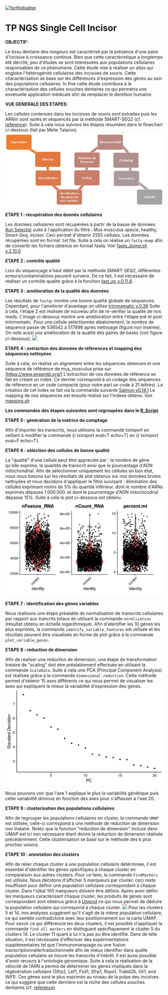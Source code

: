 [![forthebadge](http://forthebadge.com/images/badges/built-with-love.svg)](http://forthebadge.com)  

TP NGS Single Cell Incisor 
==========================

**OBJECTIF:**


Le tissu dentaire des rongeurs est caractérisé par la présence d'une paire d'incisive à croissance continue. Bien que cette caractéristique a longtemps été décrite, peu d'études se sont interessées aux populations cellulaires responsables de ce phénomene. Cette étude vise à réaliser un atlas qui englobe l'hétérogénité cellulaires des incisives de souris. Cette charactérisation se base sur les différénces d'expression des gènes au sein des populations cellulaires. In fine cette étude contribura à la charactérisation des cellules souches dentaires ce qui permetra une envetuelle application médicale afin de remplacer le dentition humaine. 

**VUE GENERALE DES ETAPES:**

Les cellules contenues dans les incisives de souris sont extraites puis les ARNm sont isolés et séquencés par la méthode SMART-SEQ2 (cf. [reference](https://www.nature.com/articles/s41467-020-18512-7#citeas)). Suite à cela nous suivons les étapes résumées dans le flowchart ci-dessous (fait par Melie Talaron). 
![](https://github.com/SarahZ06/Single_Cell_SZ/blob/master/Images/Work%20flow.png)


**ETAPE 1 : récupération des donnés cellulaires**

Les données cellulaires sont récupérées  à partir de la basse de données   [Run Selector](https://www.ncbi.nlm.nih.gov/Traces/study/?acc=PRJNA609340&f=organism_s%3An%3Amus%2520musculus%3Bphenotype_sam_ss%3An%3Ahealthy%3Bplatform_sam_s%3An%3Asmart-seq2%3Bsource_name_sam_ss%3An%3Aincisor%3Ac&o=acc_s%3Aa) suite à l'application du filtre : Mus musculus specie, healthy, Smart-Seq, incisor. Ceci permet d'obtenir 2555 cellules. Les données récupérées sont en format .txt file. 
Suite à cela on réalise un `fastq-dump` afin de convertir les fichiers obtenus en format fastq. Voir [fastq_dump.sh v.2.10.0](fastq_dump.sh)

**ETAPE 2 : contrôle qualité**

Lors du séquençage à haut débit par la méthode SMART-SEQ2, différentes erreurs/contaminations peuvent survenir. De ce fait, il est nécessaire de réaliser un contrôle qualité grâce à la fonction [fast_qc v.0.11.8](Test_qualite.sh). 

**ETAPE 3 : amélioration de la qualité des données**

Les résultats de `fastqc` montre une bonne qualité globale de séquences. Cependant, pour l'ameliorer d'avantage on utilise [trimmomatic v.0.39](trimmomatic.sh)
Suite à cela, l'étape 2 est réalisée de nouveau afin de re-vérifier la qualité de nos reads. L'image ci-dessous montre une amélioration entre l'étape pré et post trimmomatic.
Pour une cellule selectionnée aléatoirement, le nombre de séquence passe de 536542 à 517896 après nettoyage (figure non insérée). On note aussi une amélioration de la qualité des paires de bases (voir figure ci-dessous). 
![](https://github.com/SarahZ06/Single_Cell_SZ/blob/master/Images/Avant_Apr%C3%A8s_nettoyage.png)



**ETAPE 4 : extraction des données de références et mapping des séquences nettoyées**

Suite à cela, on réalise un alignement entre les séquences obtenues et une séquence de référence de mus_musculus prise sur [https://www.ensembl.org/] 
L'extraction de ces données de référence se fait en créant un index. Ce dernier correspond à un codage des séquences de référence en un code compacté (pour notre part un code à 31 lettres). La création de cet index se fait via la commande suivante [Salmon v0.14.1](alignement.sh)
Le mapping de nos séquences  est ensuite réalisé sur l'indexe obtenu. Voir [mapping.sh](salmon_mapping.sh)

**Les commandes des étapes suivantes sont regroupées dans le [R_Script](R_script.Rmd)**

**ETAPE 5 : génération de la matrice de comptage**

Afin d'importer les transcrits, nous utilisons la commande tximport en veillant à modifier la commande {r tximport eval=T echo=T} en {r tximport eval=F echo=T}. 

**ETAPE 6 : séléction des cellules de bonne qualité**

La "qualité" d'une cellule peut être appreciée par : le nombre de gène qu'elle exprime, la quantité de transcrit ainsi que le pourcentage d'ADN mitochondrial. Afin de sélectionner uniquement les cellules en bon état, nous nous basons sur les résultats de plot obtenus sur nos données brutes nettoyées et nous decidons d'appliquer le filtre suivisant : élimination des  cellules exprimant moins de 5% du quartile inférieur. dont le nombre d'ARNs exprimés dépasse 1.000.000. et dont le pourcentage d'ADN mitochondrial dépasse 15%. Suite à cela le plot ci-dessous est obtenu. 
![](https://github.com/SarahZ06/Single_Cell_SZ/blob/master/Images/CELLULES%20APRES%20FILTRES.png)

**ETAPE 7 : identification des gènes variables**

Nous réalisons une étape préalable de normalisation de  transcrits cellulaires par rapport aux trancrits totaux en utilisant la commande `normlization` (résultat obtenu en échelle logarithmique). Afin d'identifier les 10 gènes les plus exprimés, la commande `identify_variable_features` est utilisée et les résultats peuvent être visualisés en forme de plot grâce à la commande `plot_variable_genes`. 

**ETAPE 8 : réduction de dimension**

Afin de réaliser une réduction de dimension, une étape de transformation linéaire de "scaling" doit étre préalablement effectuée en utilisant la commande `ScaleData`.  Suite à cela une PCA  (Principal Component Analysis) est réalisée grâce à la commande `dimensional_reduction`. Cette méthode permet d'obtenir 15 axes différents ce qui nous permet de visualiser les axes qui expliquent le mieux la variabilité d'expression des génes. 
![](https://github.com/SarahZ06/Single_Cell_SZ/blob/master/Images/Axe%20les%20plus%20differents.png)

Nous pouvons voir que l'axe 1 explique le plus la variabilité génétique puis cette variabilité diminue en fonction des axes pour s'affaisser à l'axe 20.

**ETAPE 9 : clusterisation des populations cellulaires**

Afin de regrouper les populations cellulaires en cluster, la commande `UMAP` est utilisée, celle-ci correspond à une méthode de réduction de dimension non linéaire. Notez que la fonction "reduction de dimension" incluse dans UMAP est ici non nécessaire étant donné la réduction de dimension réalisée précédemment. 
Cette clusterisation se base sur le méthode des k plus proches voisins. 

**ETAPE 10 : annotation des clusters**

Afin de relier chaque cluster à une population cellulaire détérminée, il est essentiel d'identifier les gènes spécifiques à chaque cluster en comparaison aux autres clusters. Pour ce faire, la commande `FindMarkers` est utilisée. Nous décidons d'afficher 5 marqueurs par cluster, ceci reste insuffisant pour définir une population cellulaire correspondant à chaque cluster. Dans l'idéal 100 marqueurs doivent être définis. Après avoir défini les marqueurs caractérisant chaque cluster, les produits de gènes sont correspondant sont obtenus  grâce à [Uniprot](Uniprot.org) ce qui nous permet de déduire la population cellulaire qui correspond à chaque cluster. 
![](https://github.com/SarahZ06/Single_Cell_SZ/blob/master/Images/Clusters%20annot%C3%A9s.png)
Pour les clusters 5 et 14, nos analyses suggèrent qu'il s'agit de la même population cellulaire, ce qui semble contradictoire avec leur positionnement sur la carte UMAP. Pour savoir ce qui différencie les deux clusters, il est possible d'appliquer la commande `find all markers` en distinguant spécifiquement le cluster 5 du clusters 14. 
Le cluster 11 quant à lui n'a pas pu être identifié. Dans de telle situation, il est nécessaire d'effectuer des expérimentations supplémentaires tel que l'immunomarquage ou une fusion transcriptionnelle/traductionnelle afin de mieux identifier dans quelle population cellulaire se trouve les transcrits d'intérêt. Il est aussi possible d'avoir recours à l'ontologie génomique. 
Suite à cela la réalisation de la vélocité de l’ARN a permis de déterminer les gènes impliqués dans la régénération cellulaire (Sfrp2, Lef1, Fzd1, Sfrp1, Rspo1, Trabd2b, Gli1, and Wif1). Ces gènes sont le plus exprimés au niveau de la pulpe des incisives ce qui suggére que cette dernière est la niche des cellules souches dentaires (cf. [reference](https://www.nature.com/articles/s41467-020-18512-7#citeas)). 





